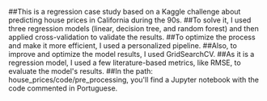 ##This is a regression case study based on a Kaggle challenge about predicting house prices in California during the 90s.
##To solve it, I used three regression models (linear, decision tree, and random forest) and then applied cross-validation to validate the results.
##To optimize the process and make it more efficient, I used a personalized pipeline.
##Also, to improve and optimize the model results, I used GridSearchCV.
##As it is a regression model, I used a few literature-based metrics, like RMSE, to evaluate the model's results.
##In the path: house_prices/code/pre_processing, you'll find a Jupyter notebook with the code commented in Portuguese.
